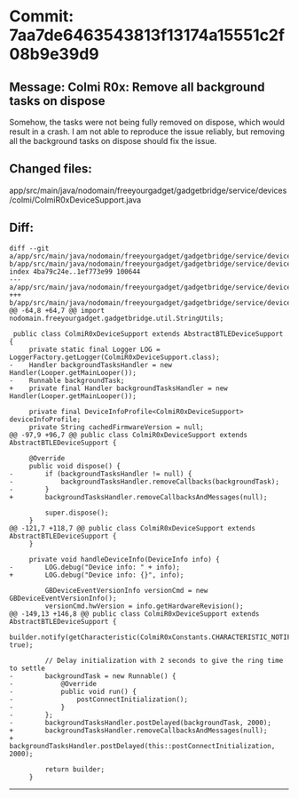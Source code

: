 # Commit: 7aa7de6463543813f13174a15551c2f08b9e39d9
## Message: Colmi R0x: Remove all background tasks on dispose

Somehow, the tasks were not being fully removed on dispose, which would
result in a crash. I am not able to reproduce the issue reliably, but
removing all the background tasks on dispose should fix the issue.
## Changed files:
app/src/main/java/nodomain/freeyourgadget/gadgetbridge/service/devices/colmi/ColmiR0xDeviceSupport.java

## Diff:
```
diff --git a/app/src/main/java/nodomain/freeyourgadget/gadgetbridge/service/devices/colmi/ColmiR0xDeviceSupport.java b/app/src/main/java/nodomain/freeyourgadget/gadgetbridge/service/devices/colmi/ColmiR0xDeviceSupport.java
index 4ba79c24e..1ef773e99 100644
--- a/app/src/main/java/nodomain/freeyourgadget/gadgetbridge/service/devices/colmi/ColmiR0xDeviceSupport.java
+++ b/app/src/main/java/nodomain/freeyourgadget/gadgetbridge/service/devices/colmi/ColmiR0xDeviceSupport.java
@@ -64,8 +64,7 @@ import nodomain.freeyourgadget.gadgetbridge.util.StringUtils;
 
 public class ColmiR0xDeviceSupport extends AbstractBTLEDeviceSupport {
     private static final Logger LOG = LoggerFactory.getLogger(ColmiR0xDeviceSupport.class);
-    Handler backgroundTasksHandler = new Handler(Looper.getMainLooper());
-    Runnable backgroundTask;
+    private final Handler backgroundTasksHandler = new Handler(Looper.getMainLooper());
 
     private final DeviceInfoProfile<ColmiR0xDeviceSupport> deviceInfoProfile;
     private String cachedFirmwareVersion = null;
@@ -97,9 +96,7 @@ public class ColmiR0xDeviceSupport extends AbstractBTLEDeviceSupport {
 
     @Override
     public void dispose() {
-        if (backgroundTasksHandler != null) {
-            backgroundTasksHandler.removeCallbacks(backgroundTask);
-        }
+        backgroundTasksHandler.removeCallbacksAndMessages(null);
 
         super.dispose();
     }
@@ -121,7 +118,7 @@ public class ColmiR0xDeviceSupport extends AbstractBTLEDeviceSupport {
     }
 
     private void handleDeviceInfo(DeviceInfo info) {
-        LOG.debug("Device info: " + info);
+        LOG.debug("Device info: {}", info);
 
         GBDeviceEventVersionInfo versionCmd = new GBDeviceEventVersionInfo();
         versionCmd.hwVersion = info.getHardwareRevision();
@@ -149,13 +146,8 @@ public class ColmiR0xDeviceSupport extends AbstractBTLEDeviceSupport {
         builder.notify(getCharacteristic(ColmiR0xConstants.CHARACTERISTIC_NOTIFY_V2), true);
 
         // Delay initialization with 2 seconds to give the ring time to settle
-        backgroundTask = new Runnable() {
-            @Override
-            public void run() {
-                postConnectInitialization();
-            }
-        };
-        backgroundTasksHandler.postDelayed(backgroundTask, 2000);
+        backgroundTasksHandler.removeCallbacksAndMessages(null);
+        backgroundTasksHandler.postDelayed(this::postConnectInitialization, 2000);
 
         return builder;
     }
```
-----------------------------------
